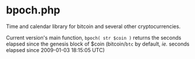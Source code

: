 # bpoch.php

Time and calendar library for bitcoin and several other cryptocurrencies.

Current version's main function, ``bpoch( str $coin )`` returns the seconds elapsed since the genesis block of $coin (bitcoin/``btc`` by default, *ie.* seconds elapsed since 2009-01-03 18:15:05 UTC)
